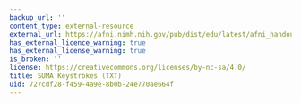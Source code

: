 ```yaml
---
backup_url: ''
content_type: external-resource
external_url: https://afni.nimh.nih.gov/pub/dist/edu/latest/afni_handouts/suma_keystrokes.txt
has_external_licence_warning: true
has_external_license_warning: true
is_broken: ''
license: https://creativecommons.org/licenses/by-nc-sa/4.0/
title: SUMA Keystrokes (TXT)
uid: 727cdf28-f459-4a9e-8b0b-24e770ae664f
---
```


